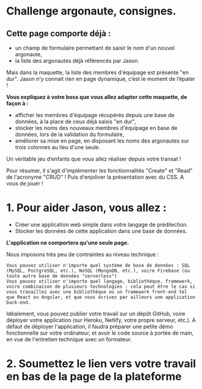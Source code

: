 # Challenge argonaute, consignes.

## Cette page comporte déjà :

-   un champ de formulaire permettant de saisir le nom d'un nouvel argonaute,
-   la liste des argonautes déjà référencés par Jason.

Mais dans la maquette, la liste des membres d'équipage est présente "en dur".
Jason n’y connait rien en page dynamique, c’est le moment de l’épater !

**Vous expliquez à votre boss que vous allez adapter cette maquette, de façon à :**

-    afficher les membres d'équipage récupérés depuis une base de données, à la place de ceux déjà saisis "en dur",
-    stocker les noms des nouveaux membres d'équipage en base de données, lors de la validation du formulaire,
-    améliorer sa mise en page, en disposant les noms des argonautes sur trois colonnes au lieu d'une seule.

Un véritable jeu d’enfants que vous allez réaliser depuis votre transat !

Pour résumer, il s'agit d'implémenter les fonctionnalités "Create" et "Read" de l'acronyme "CRUD" ! Puis d'enjoliver la présentation avec du CSS.
A vous de jouer !

# 1. Pour aider Jason, vous allez :

-    Créer une application web simple dans votre langage de prédilection.
-    Stocker les données de cette application dans une base de données.

**L'application ne comportera qu'une seule page.**

Nous imposons très peu de contraintes au niveau technique :

    Vous pouvez utiliser n'importe quel système de base de données : SQL (MySQL, PostgreSQL, etc.), NoSQL (MongoDB, etc.), voire Firebase (ou toute autre base de données "serverless")
    Vous pouvez utiliser n'importe quel langage, bibliothèque, framework, voire combinaison de plusieurs technologies : cela peut être le cas si vous travaillez avec une bibliothèque ou un framework front-end tel que React ou Angular, et que vous écrivez par ailleurs une application back-end.

Idéalement, vous pouvez publier votre travail sur un dépôt GitHub, voire déployer votre application (sur Heroku, Netlify, votre propre serveur, etc.). A défaut de déployer l'application, il faudra préparer une petite démo fonctionnelle sur votre ordinateur, et avoir le code source à portée de main, en vue de l'entretien technique avec un formateur.

# 2. Soumettez le lien vers votre travail en bas de la page de la plateforme